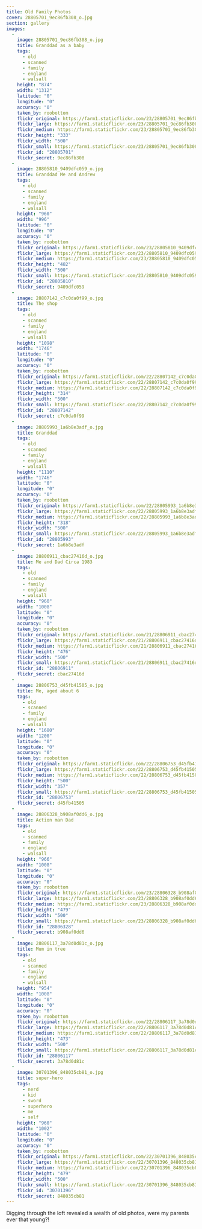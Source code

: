 ```yaml
---
title: Old Family Photos
cover: 28805701_9ec86fb308_o.jpg
section: gallery
images:
  - 
    image: 28805701_9ec86fb308_o.jpg
    title: Granddad as a baby
    tags:
      - old
      - scanned
      - family
      - england
      - walsall
    height: "874"
    width: "1312"
    latitude: "0"
    longitude: "0"
    accuracy: "0"
    taken_by: roobottom
    flickr_original: https://farm1.staticflickr.com/23/28805701_9ec86fb308_o.jpg
    flickr_large: https://farm1.staticflickr.com/23/28805701_9ec86fb308_b.jpg
    flickr_medium: https://farm1.staticflickr.com/23/28805701_9ec86fb308.jpg
    flickr_height: "333"
    flickr_width: "500"
    flickr_small: https://farm1.staticflickr.com/23/28805701_9ec86fb308_m.jpg
    flickr_id: "28805701"
    flickr_secret: 9ec86fb308
  - 
    image: 28805810_9409dfc059_o.jpg
    title: Granddad Me and Andrew
    tags:
      - old
      - scanned
      - family
      - england
      - walsall
    height: "960"
    width: "996"
    latitude: "0"
    longitude: "0"
    accuracy: "0"
    taken_by: roobottom
    flickr_original: https://farm1.staticflickr.com/23/28805810_9409dfc059_o.jpg
    flickr_large: https://farm1.staticflickr.com/23/28805810_9409dfc059_o.jpg
    flickr_medium: https://farm1.staticflickr.com/23/28805810_9409dfc059.jpg
    flickr_height: "482"
    flickr_width: "500"
    flickr_small: https://farm1.staticflickr.com/23/28805810_9409dfc059_m.jpg
    flickr_id: "28805810"
    flickr_secret: 9409dfc059
  - 
    image: 28807142_c7c0da0f99_o.jpg
    title: The shop
    tags:
      - old
      - scanned
      - family
      - england
      - walsall
    height: "1098"
    width: "1746"
    latitude: "0"
    longitude: "0"
    accuracy: "0"
    taken_by: roobottom
    flickr_original: https://farm1.staticflickr.com/22/28807142_c7c0da0f99_o.jpg
    flickr_large: https://farm1.staticflickr.com/22/28807142_c7c0da0f99_b.jpg
    flickr_medium: https://farm1.staticflickr.com/22/28807142_c7c0da0f99.jpg
    flickr_height: "314"
    flickr_width: "500"
    flickr_small: https://farm1.staticflickr.com/22/28807142_c7c0da0f99_m.jpg
    flickr_id: "28807142"
    flickr_secret: c7c0da0f99
  - 
    image: 28805993_1a6b8e3adf_o.jpg
    title: Granddad
    tags:
      - old
      - scanned
      - family
      - england
      - walsall
    height: "1110"
    width: "1746"
    latitude: "0"
    longitude: "0"
    accuracy: "0"
    taken_by: roobottom
    flickr_original: https://farm1.staticflickr.com/22/28805993_1a6b8e3adf_o.jpg
    flickr_large: https://farm1.staticflickr.com/22/28805993_1a6b8e3adf_b.jpg
    flickr_medium: https://farm1.staticflickr.com/22/28805993_1a6b8e3adf.jpg
    flickr_height: "318"
    flickr_width: "500"
    flickr_small: https://farm1.staticflickr.com/22/28805993_1a6b8e3adf_m.jpg
    flickr_id: "28805993"
    flickr_secret: 1a6b8e3adf
  - 
    image: 28806911_cbac27416d_o.jpg
    title: Me and Dad Circa 1983
    tags:
      - old
      - scanned
      - family
      - england
      - walsall
    height: "960"
    width: "1008"
    latitude: "0"
    longitude: "0"
    accuracy: "0"
    taken_by: roobottom
    flickr_original: https://farm1.staticflickr.com/21/28806911_cbac27416d_o.jpg
    flickr_large: https://farm1.staticflickr.com/21/28806911_cbac27416d_o.jpg
    flickr_medium: https://farm1.staticflickr.com/21/28806911_cbac27416d.jpg
    flickr_height: "476"
    flickr_width: "500"
    flickr_small: https://farm1.staticflickr.com/21/28806911_cbac27416d_m.jpg
    flickr_id: "28806911"
    flickr_secret: cbac27416d
  - 
    image: 28806753_d45fb41505_o.jpg
    title: Me, aged about 6
    tags:
      - old
      - scanned
      - family
      - england
      - walsall
    height: "1680"
    width: "1200"
    latitude: "0"
    longitude: "0"
    accuracy: "0"
    taken_by: roobottom
    flickr_original: https://farm1.staticflickr.com/22/28806753_d45fb41505_o.jpg
    flickr_large: https://farm1.staticflickr.com/22/28806753_d45fb41505_b.jpg
    flickr_medium: https://farm1.staticflickr.com/22/28806753_d45fb41505.jpg
    flickr_height: "500"
    flickr_width: "357"
    flickr_small: https://farm1.staticflickr.com/22/28806753_d45fb41505_m.jpg
    flickr_id: "28806753"
    flickr_secret: d45fb41505
  - 
    image: 28806328_b908af0dd6_o.jpg
    title: Action man Dad
    tags:
      - old
      - scanned
      - family
      - england
      - walsall
    height: "966"
    width: "1008"
    latitude: "0"
    longitude: "0"
    accuracy: "0"
    taken_by: roobottom
    flickr_original: https://farm1.staticflickr.com/23/28806328_b908af0dd6_o.jpg
    flickr_large: https://farm1.staticflickr.com/23/28806328_b908af0dd6_o.jpg
    flickr_medium: https://farm1.staticflickr.com/23/28806328_b908af0dd6.jpg
    flickr_height: "479"
    flickr_width: "500"
    flickr_small: https://farm1.staticflickr.com/23/28806328_b908af0dd6_m.jpg
    flickr_id: "28806328"
    flickr_secret: b908af0dd6
  - 
    image: 28806117_3a78d0d81c_o.jpg
    title: Mum in tree
    tags:
      - old
      - scanned
      - family
      - england
      - walsall
    height: "954"
    width: "1008"
    latitude: "0"
    longitude: "0"
    accuracy: "0"
    taken_by: roobottom
    flickr_original: https://farm1.staticflickr.com/22/28806117_3a78d0d81c_o.jpg
    flickr_large: https://farm1.staticflickr.com/22/28806117_3a78d0d81c_o.jpg
    flickr_medium: https://farm1.staticflickr.com/22/28806117_3a78d0d81c.jpg
    flickr_height: "473"
    flickr_width: "500"
    flickr_small: https://farm1.staticflickr.com/22/28806117_3a78d0d81c_m.jpg
    flickr_id: "28806117"
    flickr_secret: 3a78d0d81c
  - 
    image: 30701396_848035cb81_o.jpg
    title: super-hero
    tags:
      - nerd
      - kid
      - sword
      - superhero
      - me
      - self
    height: "960"
    width: "1002"
    latitude: "0"
    longitude: "0"
    accuracy: "0"
    taken_by: roobottom
    flickr_original: https://farm1.staticflickr.com/22/30701396_848035cb81_o.jpg
    flickr_large: https://farm1.staticflickr.com/22/30701396_848035cb81_o.jpg
    flickr_medium: https://farm1.staticflickr.com/22/30701396_848035cb81.jpg
    flickr_height: "479"
    flickr_width: "500"
    flickr_small: https://farm1.staticflickr.com/22/30701396_848035cb81_m.jpg
    flickr_id: "30701396"
    flickr_secret: 848035cb81
---
```

Digging through the loft revealed a wealth of old photos, were my parents ever that young?!